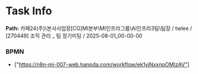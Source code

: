 # Task Info

**Path:** 카페24(주)\본사사업장\[CG]MI본부\MI인프라그룹\AI인프라3팀\팀장 / twlee / [270449] 조직 관리 _ 팀 정기미팅 / 2025-08-01_00-00-00

### BPMN
- ["https://n8n-mi-007-web.hanpda.com/workflow/ek1yiNxxnpOMIzAV"]

